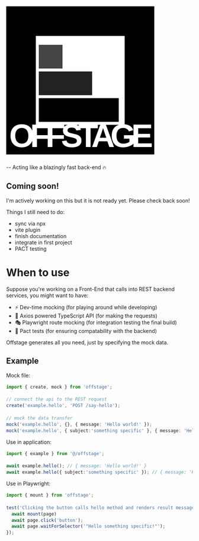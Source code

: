 # ![Logo](logo.svg)
-- Acting like a blazingly fast back-end 🔥

## Coming soon!
I'm actively working on this but it is not ready yet. Please check back soon!

Things I still need to do:
- sync via npx
- vite plugin
- finish documentation
- integrate in first project
- PACT testing

# When to use

Suppose you're working on a Front-End that calls into REST backend services, you might want to have:
- ⚡️ Dev-time mocking (for playing around while developing)
- 🚀 Axios powered TypeScript API (for making the requests)
- 🎭 Playwright route mocking (for integration testing the final build)
- 🤝 Pact tests (for ensuring compatability with the backend)

Offstage generates all you need, just by specifying the mock data.

## Example

Mock file:
```ts
import { create, mock } from 'offstage';

// connect the api to the REST request
create('example.hello', 'POST /say-hello');

// mock the data transfer
mock('example.hello', {}, { message: 'Hello world!' });
mock('example.hello', { subject:'something specific' }, { message: 'Hello something specific!' });
```

Use in application:
```ts
import { example } from '@/offstage';

await example.hello(); // { message: 'Hello world!' }
await example.hello({ subject:'something specific' }); // { message: 'Hello something specific!' }
```

Use in Playwright:
```ts
import { mount } from 'offstage';

test('Clicking the button calls hello method and renders result message', async({ page }) => {
  await mount(page)
  await page.click('button');
  await page.waitForSelector('"Hello something specific!"');
});
```
